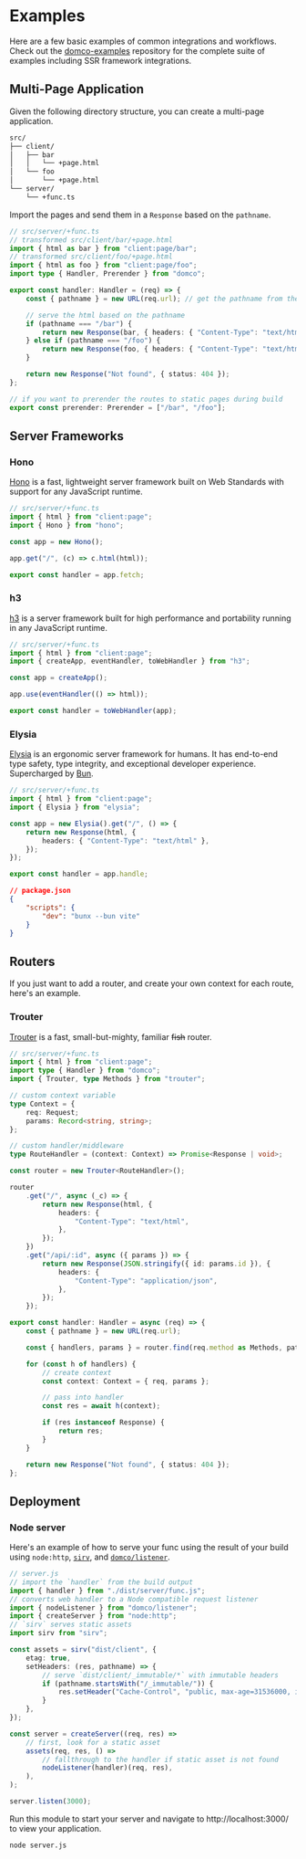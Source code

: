 # Examples

<on-this-page></on-this-page>

Here are a few basic examples of common integrations and workflows. Check out the [domco-examples](https://github.com/rossrobino/domco-examples) repository for the complete suite of examples including SSR framework integrations.

## Multi-Page Application

Given the following directory structure, you can create a multi-page application.

```txt
src/
├── client/
│	├── bar
│   │   └── +page.html
│   └── foo
│       └── +page.html
└── server/
	└── +func.ts
```

Import the pages and send them in a `Response` based on the `pathname`.

```ts
// src/server/+func.ts
// transformed src/client/bar/+page.html
import { html as bar } from "client:page/bar";
// transformed src/client/foo/+page.html
import { html as foo } from "client:page/foo";
import type { Handler, Prerender } from "domco";

export const handler: Handler = (req) => {
	const { pathname } = new URL(req.url); // get the pathname from the request

	// serve the html based on the pathname
	if (pathname === "/bar") {
		return new Response(bar, { headers: { "Content-Type": "text/html" } });
	} else if (pathname === "/foo") {
		return new Response(foo, { headers: { "Content-Type": "text/html" } });
	}

	return new Response("Not found", { status: 404 });
};

// if you want to prerender the routes to static pages during build
export const prerender: Prerender = ["/bar", "/foo"];
```

## Server Frameworks

### Hono

[Hono](https://hono.dev/) is a fast, lightweight server framework built on Web Standards with support for any JavaScript runtime.

```ts
// src/server/+func.ts
import { html } from "client:page";
import { Hono } from "hono";

const app = new Hono();

app.get("/", (c) => c.html(html));

export const handler = app.fetch;
```

### h3

[h3](https://h3.unjs.io/) is a server framework built for high performance and portability running in any JavaScript runtime.

```ts
// src/server/+func.ts
import { html } from "client:page";
import { createApp, eventHandler, toWebHandler } from "h3";

const app = createApp();

app.use(eventHandler(() => html));

export const handler = toWebHandler(app);
```

### Elysia

[Elysia](https://elysiajs.com) is an ergonomic server framework for humans. It has end-to-end type safety, type integrity, and exceptional developer experience. Supercharged by [Bun](https://bun.sh/).

```ts
// src/server/+func.ts
import { html } from "client:page";
import { Elysia } from "elysia";

const app = new Elysia().get("/", () => {
	return new Response(html, {
		headers: { "Content-Type": "text/html" },
	});
});

export const handler = app.handle;
```

```json {4}
// package.json
{
	"scripts": {
		"dev": "bunx --bun vite"
	}
}
```

## Routers

If you just want to add a router, and create your own context for each route, here's an example.

### Trouter

[Trouter](https://github.com/lukeed/trouter) is a fast, small-but-mighty, familiar ~~fish~~ router.

```ts
// src/server/+func.ts
import { html } from "client:page";
import type { Handler } from "domco";
import { Trouter, type Methods } from "trouter";

// custom context variable
type Context = {
	req: Request;
	params: Record<string, string>;
};

// custom handler/middleware
type RouteHandler = (context: Context) => Promise<Response | void>;

const router = new Trouter<RouteHandler>();

router
	.get("/", async (_c) => {
		return new Response(html, {
			headers: {
				"Content-Type": "text/html",
			},
		});
	})
	.get("/api/:id", async ({ params }) => {
		return new Response(JSON.stringify({ id: params.id }), {
			headers: {
				"Content-Type": "application/json",
			},
		});
	});

export const handler: Handler = async (req) => {
	const { pathname } = new URL(req.url);

	const { handlers, params } = router.find(req.method as Methods, pathname);

	for (const h of handlers) {
		// create context
		const context: Context = { req, params };

		// pass into handler
		const res = await h(context);

		if (res instanceof Response) {
			return res;
		}
	}

	return new Response("Not found", { status: 404 });
};
```

## Deployment

### Node server

Here's an example of how to serve your func using the result of your build using `node:http`, [`sirv`](https://github.com/lukeed/sirv/tree/master/packages/sirv), and [`domco/listener`](https://github.com/rossrobino/domco/blob/main/packages/domco/src/listener/index.ts).

```ts
// server.js
// import the `handler` from the build output
import { handler } from "./dist/server/func.js";
// converts web handler to a Node compatible request listener
import { nodeListener } from "domco/listener";
import { createServer } from "node:http";
// `sirv` serves static assets
import sirv from "sirv";

const assets = sirv("dist/client", {
	etag: true,
	setHeaders: (res, pathname) => {
		// serve `dist/client/_immutable/*` with immutable headers
		if (pathname.startsWith("/_immutable/")) {
			res.setHeader("Cache-Control", "public, max-age=31536000, immutable");
		}
	},
});

const server = createServer((req, res) =>
	// first, look for a static asset
	assets(req, res, () =>
		// fallthrough to the handler if static asset is not found
		nodeListener(handler)(req, res),
	),
);

server.listen(3000);
```

Run this module to start your server and navigate to http://localhost:3000/ to view your application.

```bash
node server.js
```
